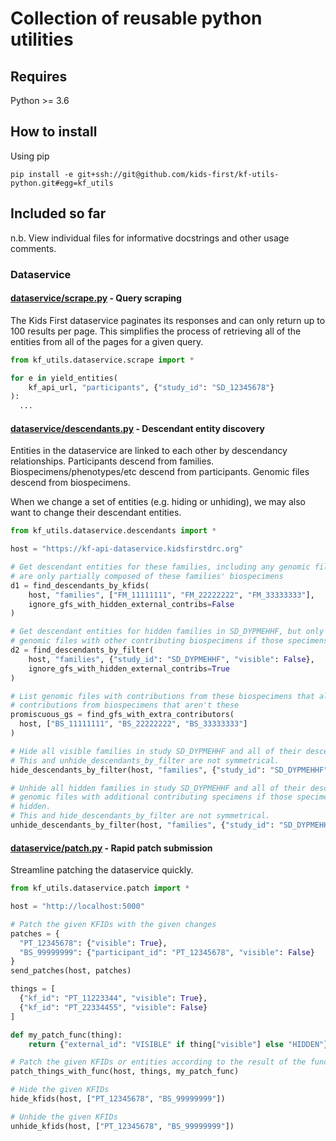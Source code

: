 # Collection of reusable python utilities

## Requires

Python >= 3.6

## How to install

Using pip

`pip install -e git+ssh://git@github.com/kids-first/kf-utils-python.git#egg=kf_utils`

## Included so far

n.b. View individual files for informative docstrings and other usage comments.

### Dataservice

#### [dataservice/scrape.py](kf_utils/dataservice/scrape.py) - Query scraping

The Kids First dataservice paginates its responses and can only return up
to 100 results per page. This simplifies the process of retrieving all
of the entities from all of the pages for a given query.

```Python
from kf_utils.dataservice.scrape import *

for e in yield_entities(
    kf_api_url, "participants", {"study_id": "SD_12345678"}
):
  ...
```

#### [dataservice/descendants.py](kf_utils/dataservice/descendants.py) - Descendant entity discovery

Entities in the dataservice are linked to each other by descendancy
relationships. Participants descend from families. Biospecimens/phenotypes/etc
descend from participants. Genomic files descend from biospecimens.

When we change a set of entities (e.g. hiding or unhiding), we may also want to
change their descendant entities.

```Python
from kf_utils.dataservice.descendants import *

host = "https://kf-api-dataservice.kidsfirstdrc.org"

# Get descendant entities for these families, including any genomic files that
# are only partially composed of these families' biospecimens
d1 = find_descendants_by_kfids(
    host, "families", ["FM_11111111", "FM_22222222", "FM_33333333"],
    ignore_gfs_with_hidden_external_contribs=False
)
```

```Python
# Get descendant entities for hidden families in SD_DYPMEHHF, but only include
# genomic files with other contributing biospecimens if those specimens are visible
d2 = find_descendants_by_filter(
    host, "families", {"study_id": "SD_DYPMEHHF", "visible": False},
    ignore_gfs_with_hidden_external_contribs=True
)
```

```Python
# List genomic files with contributions from these biospecimens that also have
# contributions from biospecimens that aren't these
promiscuous_gs = find_gfs_with_extra_contributors(
  host, ["BS_11111111", "BS_22222222", "BS_33333333"]
)
```

```Python
# Hide all visible families in study SD_DYPMEHHF and all of their descendants.
# This and unhide_descendants_by_filter are not symmetrical.
hide_descendants_by_filter(host, "families", {"study_id": "SD_DYPMEHHF", "visible": True})
```

```Python
# Unhide all hidden families in study SD_DYPMEHHF and all of their descendants except for
# genomic files with additional contributing specimens if those specimens will remain
# hidden.
# This and hide_descendants_by_filter are not symmetrical.
unhide_descendants_by_filter(host, "families", {"study_id": "SD_DYPMEHHF", "visible": False})
```
#### [dataservice/patch.py](kf_utils/dataservice/patch.py) - Rapid patch submission

Streamline patching the dataservice quickly.

```Python
from kf_utils.dataservice.patch import *

host = "http://localhost:5000"

# Patch the given KFIDs with the given changes
patches = {
  "PT_12345678": {"visible": True},
  "BS_99999999": {"participant_id": "PT_12345678", "visible": False}
}
send_patches(host, patches)
```

```Python
things = [
  {"kf_id": "PT_11223344", "visible": True},
  {"kf_id": "PT_22334455", "visible": False}
]

def my_patch_func(thing):
    return {"external_id": "VISIBLE" if thing["visible"] else "HIDDEN"}

# Patch the given KFIDs or entities according to the result of the function
patch_things_with_func(host, things, my_patch_func)
```

```Python
# Hide the given KFIDs
hide_kfids(host, ["PT_12345678", "BS_99999999"])
```

```Python
# Unhide the given KFIDs
unhide_kfids(host, ["PT_12345678", "BS_99999999"])
```
